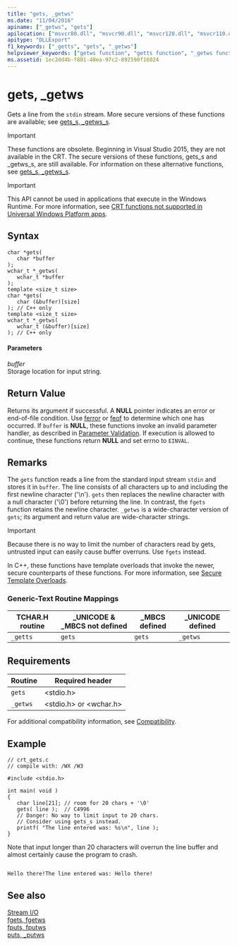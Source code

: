 ```yaml
---
title: "gets, _getws"
ms.date: "11/04/2016"
apiname: ["_getws", "gets"]
apilocation: ["msvcr80.dll", "msvcr90.dll", "msvcr120.dll", "msvcr110.dll", "msvcr110_clr0400.dll", "msvcrt.dll", "msvcr100.dll", "api-ms-win-crt-stdio-l1-1-0.dll"]
apitype: "DLLExport"
f1_keywords: ["_getts", "gets", "_getws"]
helpviewer_keywords: ["getws function", "getts function", "_getws function", "lines, getting", "streams, getting lines", "_getts function", "gets function", "standard input, reading from"]
ms.assetid: 1ec2dd4b-f801-48ea-97c2-892590f16024
---
```

# gets, _getws

Gets a line from the `stdin` stream. More secure versions of these functions are available; see [gets_s, _getws_s](../c-runtime-library/reference/gets-s-getws-s.md).

> [!IMPORTANT]
>  These functions are obsolete. Beginning in Visual Studio 2015, they are not available in the CRT. The secure versions of these functions,  gets_s and _getws_s, are still available. For information on these alternative functions, see [gets_s, _getws_s](../c-runtime-library/reference/gets-s-getws-s.md).

> [!IMPORTANT]
>  This API cannot be used in applications that execute in the Windows Runtime. For more information, see [CRT functions not supported in Universal Windows Platform apps](../cppcx/crt-functions-not-supported-in-universal-windows-platform-apps.md).

## Syntax

```
char *gets(
   char *buffer
);
wchar_t *_getws(
   wchar_t *buffer
);
template <size_t size>
char *gets(
   char (&buffer)[size]
); // C++ only
template <size_t size>
wchar_t *_getws(
   wchar_t (&buffer)[size]
); // C++ only
```

#### Parameters

*buffer*<br/>
Storage location for input string.

## Return Value

Returns its argument if successful. A **NULL** pointer indicates an error or end-of-file condition. Use [ferror](../c-runtime-library/reference/ferror.md) or [feof](../c-runtime-library/reference/feof.md) to determine which one has occurred. If `buffer` is **NULL**, these functions invoke an invalid parameter handler, as described in [Parameter Validation](../c-runtime-library/parameter-validation.md). If execution is allowed to continue, these functions return **NULL** and set errno to `EINVAL`.

## Remarks

The `gets` function reads a line from the standard input stream `stdin` and stores it in `buffer`. The line consists of all characters up to and including the first newline character ('\n'). `gets` then replaces the newline character with a null character ('\0') before returning the line. In contrast, the `fgets` function retains the newline character. `_getws` is a wide-character version of `gets`; its argument and return value are wide-character strings.

> [!IMPORTANT]
>  Because there is no way to limit the number of characters read by gets, untrusted input can easily cause buffer overruns. Use `fgets` instead.

In C++, these functions have template overloads that invoke the newer, secure counterparts of these functions. For more information, see [Secure Template Overloads](../c-runtime-library/secure-template-overloads.md).

### Generic-Text Routine Mappings

|TCHAR.H routine|_UNICODE & _MBCS not defined|_MBCS defined|_UNICODE defined|
|---------------------|------------------------------------|--------------------|-----------------------|
|`_getts`|`gets`|`gets`|`_getws`|

## Requirements

|Routine|Required header|
|-------------|---------------------|
|`gets`|\<stdio.h>|
|`_getws`|\<stdio.h> or \<wchar.h>|

For additional compatibility information, see [Compatibility](../c-runtime-library/compatibility.md).

## Example

```
// crt_gets.c
// compile with: /WX /W3

#include <stdio.h>

int main( void )
{
   char line[21]; // room for 20 chars + '\0'
   gets( line );  // C4996
   // Danger: No way to limit input to 20 chars.
   // Consider using gets_s instead.
   printf( "The line entered was: %s\n", line );
}
```

Note that input longer than 20 characters will overrun the line buffer and almost certainly cause the program to crash.

```Output

Hello there!The line entered was: Hello there!
```

## See also

[Stream I/O](../c-runtime-library/stream-i-o.md)<br/>
[fgets, fgetws](../c-runtime-library/reference/fgets-fgetws.md)<br/>
[fputs, fputws](../c-runtime-library/reference/fputs-fputws.md)<br/>
[puts, _putws](../c-runtime-library/reference/puts-putws.md)
